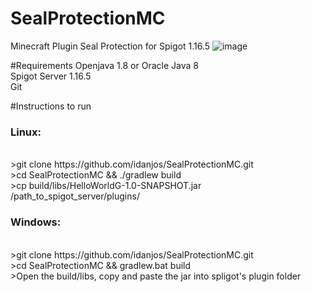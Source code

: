 # SealProtectionMC
Minecraft Plugin Seal Protection for Spigot 1.16.5
![image](https://user-images.githubusercontent.com/54242050/111499243-a457c300-873a-11eb-998b-afd9b80edbe7.png)

#Requirements
Openjava 1.8 or Oracle Java 8 <br>
Spigot Server 1.16.5<br>
Git<br>

#Instructions to run
<h3>Linux:</h3><br>
>git clone https://github.com/idanjos/SealProtectionMC.git <br>
>cd SealProtectionMC && ./gradlew build <br>
>cp build/libs/HelloWorldG-1.0-SNAPSHOT.jar /path_to_spigot_server/plugins/<br>
 
<h3>Windows:</h3><br>
>git clone https://github.com/idanjos/SealProtectionMC.git <br>
>cd SealProtectionMC && gradlew.bat build <br>
>Open the build/libs, copy and paste the jar into spligot's plugin folder<br>
 
